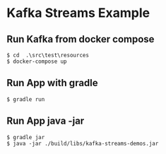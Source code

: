# Kafka Streams Example

## Run Kafka from docker compose
```
$ cd  .\src\test\resources
$ docker-compose up
```

## Run App with gradle
```
$ gradle run
```


## Run App java -jar
```
$ gradle jar
$ java -jar ./build/libs/kafka-streams-demos.jar
```
